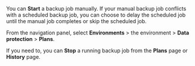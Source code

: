 You can **Start** a backup job manually. If your manual backup job conflicts with a scheduled backup job, you can choose to delay the scheduled job until the manual job completes or skip the scheduled job.

From the navigation panel, select **Environments** > the environment > **Data protection** > **Plans**.

If you need to, you can **Stop** a running backup job from the **Plans** page or **History** page.

